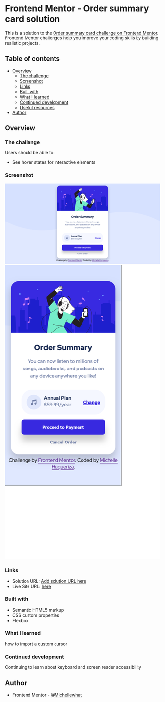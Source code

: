 # Frontend Mentor - Order summary card solution

This is a solution to the [Order summary card challenge on Frontend Mentor](https://www.frontendmentor.io/challenges/order-summary-component-QlPmajDUj). Frontend Mentor challenges help you improve your coding skills by building realistic projects. 

## Table of contents

- [Overview](#overview)
  - [The challenge](#the-challenge)
  - [Screenshot](#screenshot)
  - [Links](#links)
  - [Built with](#built-with)
  - [What I learned](#what-i-learned)
  - [Continued development](#continued-development)
  - [Useful resources](#useful-resources)
- [Author](#author)

## Overview

### The challenge

Users should be able to:

- See hover states for interactive elements

### Screenshot

![laptop view](./assets/design-screenshots/laptop-design-screenshot.png)
![mobile view](./assets/design-screenshots/mobile-design-screenshot.png)

### Links

- Solution URL: [Add solution URL here](https://your-solution-url.com)
- Live Site URL: [here](https://Michellewhat.github.io/order-summary)

### Built with

- Semantic HTML5 markup
- CSS custom properties
- Flexbox

### What I learned

how to import a custom cursor

### Continued development

Continuing to learn about keyboard and screen reader accessibility

## Author

- Frontend Mentor - [@Michellewhat](https://www.frontendmentor.io/profile/Michellewhat)

